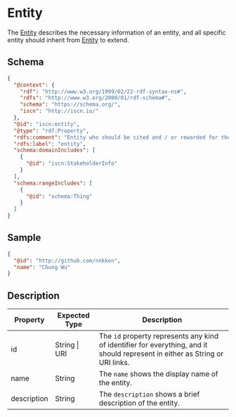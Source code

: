 # Entity

The [Entity](#) describes the necessary information of an entity, and all specific entity should inherit from [Entity](#) to extend.

## Schema

```json
{
  "@context": {
    "rdf": "http://www.w3.org/1999/02/22-rdf-syntax-ns#",
    "rdfs": "http://www.w3.org/2000/01/rdf-schema#",
    "schema": "https://schema.org/",
    "iscn": "http://iscn.io/"
  },
  "@id": "iscn:entity",
  "@type": "rdf:Property",
  "rdfs:comment": "Entity who should be cited and / or rewarded for the contribution on the content.",
  "rdfs:label": "entity",
  "schema:domainIncludes": [
    {
      "@id": "iscn:StakeholderInfo"
    }
  ],
  "schema:rangeIncludes": [
    {
      "@id": "schema:Thing"
    }
  ]
}
```

## Sample

```json
{
  "@id": "http://github.com/nnkken",
  "name": "Chung Wu"
}
```

## Description

| Property    | Expected Type | Description                                                                                                                   |
| ----------- | ------------- | ----------------------------------------------------------------------------------------------------------------------------- |
| id          | String \| URI | The `id` property represents any kind of identifier for everything, and it should represent in either as String or URI links. |
| name        | String        | The `name` shows the display name of the entity.                                                                              |
| description | String        | The `description` shows a brief description of the entity.                                                                    |
